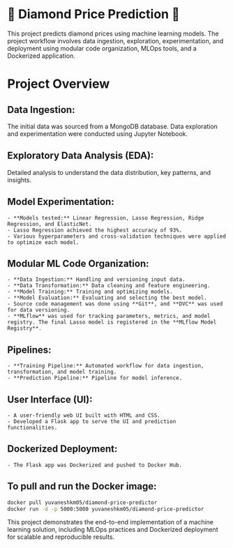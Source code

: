 # 💎 Diamond Price Prediction 💎
This project predicts diamond prices using machine learning models. The project workflow involves data ingestion, exploration, experimentation, and deployment using modular code organization, MLOps tools, and a Dockerized application.

# Project Overview

## Data Ingestion: 
The initial data was sourced from a MongoDB database. Data exploration and experimentation were conducted using Jupyter Notebook.

## Exploratory Data Analysis (EDA): 
Detailed analysis to understand the data distribution, key patterns, and insights.

## Model Experimentation:
    - **Models tested:** Linear Regression, Lasso Regression, Ridge Regression, and ElasticNet.
    - Lasso Regression achieved the highest accuracy of 93%.
    - Various hyperparameters and cross-validation techniques were applied to optimize each model.

## Modular ML Code Organization:
    - **Data Ingestion:** Handling and versioning input data.
    - **Data Transformation:** Data cleaning and feature engineering.
    - **Model Training:** Training and optimizing models.
    - **Model Evaluation:** Evaluating and selecting the best model.
    - Source code management was done using **Git**, and **DVC** was used for data versioning.
    - **MLflow** was used for tracking parameters, metrics, and model registry. The final Lasso model is registered in the **MLflow Model Registry**.

## Pipelines:
    - **Training Pipeline:** Automated workflow for data ingestion, transformation, and model training.
    - **Prediction Pipeline:** Pipeline for model inference.

## User Interface (UI):
    - A user-friendly web UI built with HTML and CSS.
    - Developed a Flask app to serve the UI and prediction functionalities.

## Dockerized Deployment:
    - The Flask app was Dockerized and pushed to Docker Hub.

## To pull and run the Docker image:
```bash
docker pull yuvaneshkm05/diamond-price-predictor
docker run -d -p 5000:5000 yuvaneshkm05/diamond-price-predictor
```

This project demonstrates the end-to-end implementation of a machine learning solution, including MLOps practices and Dockerized deployment for scalable and reproducible results.